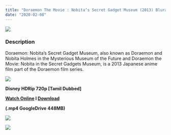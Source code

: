```yaml
---
title: "Doraemon The Movie : Nobita’s Secret Gadget Museum (2013) Bluray - 720p - [Tamil Dubbed] - x264 - 450MB"
date: "2020-02-08"
---
```


[![](https://4.bp.blogspot.com/-0Q2JPmo9GXM/XJG-DEkmJrI/AAAAAAAAAPs/oQlqRcNYlkEBseJQL2ngzOGMGnmRFyQHQCLcBGAs/s1600/Nobita{b8a364002d926d3aca32f3ec825ae7357d4ebac136c9e710ceab7780ff78f81a}2527s_Secret_Gadget_Museum_-_Game_cover.jpg)](https://4.bp.blogspot.com/-0Q2JPmo9GXM/XJG-DEkmJrI/AAAAAAAAAPs/oQlqRcNYlkEBseJQL2ngzOGMGnmRFyQHQCLcBGAs/s1600/Nobita{b8a364002d926d3aca32f3ec825ae7357d4ebac136c9e710ceab7780ff78f81a}2527s_Secret_Gadget_Museum_-_Game_cover.jpg)

### Description

Doraemon: Nobita’s Secret Gadget Museum, also known as Doraemon and Nobita Holmes in the Mysterious Museum of the Future and Doraemon the Movie: Nobita in the Secret Gadgets Museum, is a 2013 Japanese anime film part of the Doraemon film series.

[![](https://2.bp.blogspot.com/-fai1ZuUwnbA/XIjy2aT4irI/AAAAAAAAANw/WFW0YRK47_8GLAt3pPBSzBk0GJA6Mk5fgCPcBGAYYCw/s1600/torrborder.gif)](https://2.bp.blogspot.com/-fai1ZuUwnbA/XIjy2aT4irI/AAAAAAAAANw/WFW0YRK47_8GLAt3pPBSzBk0GJA6Mk5fgCPcBGAYYCw/s1600/torrborder.gif)

**Disney HDRip 720p \[Tamil Dubbed\]**

**[Watch Online](https://drive.google.com/file/d/16e_c_WZGYznm_Tuo311MiptJjYkAy6pj/view) I [Download](https://drive.google.com/file/d/16e_c_WZGYznm_Tuo311MiptJjYkAy6pj/view)**

**(.mp4 GoogleDrive 448MB)**

![](https://2.bp.blogspot.com/-fai1ZuUwnbA/XIjy2aT4irI/AAAAAAAAANw/WFW0YRK47_8GLAt3pPBSzBk0GJA6Mk5fgCPcBGAYYCw/s1600/torrborder.gif)

[![](https://thumb.oloadcdn.net/splash/9VEZ-GpBQE0/5UHxRx8e1ts.jpg)](https://thumb.oloadcdn.net/splash/9VEZ-GpBQE0/5UHxRx8e1ts.jpg)
